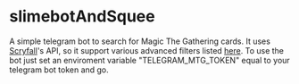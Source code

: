 # slimebotAndSquee
A simple telegram bot to search for Magic The Gathering cards.
It uses [Scryfall](https://scryfall.com)'s API, so it support various advanced filters listed [here](https://scryfall.com/docs/syntax).
To use the bot just set an enviroment variable "TELEGRAM_MTG_TOKEN" equal to your telegram bot token and go.
